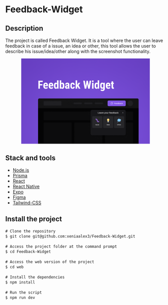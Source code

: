 # Feedback-Widget

## Description
The project is called Feedback Widget. It is a tool where the user can leave feedback in case of a issue, an idea or other, this tool allows the user to describe his issue/idea/other along with the screenshot functionality. 


<p align="center">
<img width='80%' height='80%' src="./assets/img/layout.png" alt="Next Level Week feedback Logo"/></p>


## Stack and tools
* [Node.js](https://nodejs.org/en/)
* [Prisma](https://www.prisma.io/)
* [React](https://reactjs.org/)
* [React Native](https://reactnative.dev/)
* [Expo](https://expo.dev/)
* [Figma](https://www.figma.com/)
* [Tailwind-CSS](https://tailwindcss.com/)

## Install the project 

```
# Clone the repository
$ git clone git@github.com:xeniaalex3/Feedback-Widget.git

# Access the project folder at the command prompt
$ cd Feedback-Widget

# Access the web version of the project 
$ cd web

# Install the dependencies
$ npm install

# Run the script 
$ npm run dev 

```
